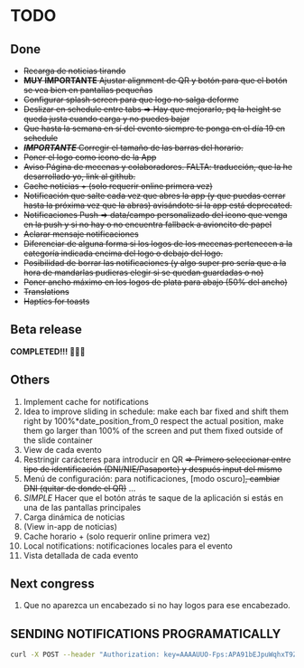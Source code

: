 # TODO

## Done

- ~~Recarga de noticias tirando~~
- ~~**MUY IMPORTANTE** Ajustar alignment de QR y botón para que el botón se vea bien en pantallas pequeñas~~
- ~~Configurar splash screen para que logo no salga deforme~~
- ~~Deslizar en schedule entre tabs => Hay que mejorarlo, pq la height se queda justa cuando carga y no puedes bajar~~
- ~~Que hasta la semana en sí del evento siempre te ponga en el día 19 en schedule~~
- ~~_**IMPORTANTE**_ Corregir el tamaño de las barras del horario.~~
- ~~Poner el logo como icono de la App~~
- ~~Aviso Página de mecenas y colaboradores. FALTA: traducción, que la he desarrollado yo, link al github.~~
- ~~Cache noticias + (solo requerir online primera vez)~~
- ~~Notificación que salte cada vez que abres la app (y que puedas cerrar hasta la próxima vez que la abras) avisándote si la app está deprecated.~~
- ~~Notificaciones Push => data/campo personalizado del icono que venga en la push y si no hay o no encuentra fallback a avioncito de papel~~
- ~~Aclarar mensaje notificaciones~~
- ~~Diferenciar de alguna forma si los logos de los mecenas pertenecen a la categoría indicada encima del logo o debajo del logo.~~
- ~~Posibilidad de borrar las notificaciones (y algo super pro sería que a la hora de mandarlas pudieras elegir si se quedan guardadas o no)~~
- ~~Poner ancho máximo en los logos de plata para abajo (50% del ancho)~~
- ~~Translations~~
- ~~Haptics for toasts~~

## Beta release

**COMPLETED!!! 🎉🎉🎉**

## Others

1. Implement cache for notifications
1. Idea to improve sliding in schedule: make each bar fixed and shift them right by 100%*date_position_from_0 respect the actual position, make them go larger than 100% of the screen and put them fixed outside of the slide container
1. View de cada evento
1. Restringir carácteres para introducir en QR ~~=> Primero seleccionar entre tipo de identificación (DNI/NIE/Pasaporte) y después input del mismo~~
1. Menú de configuración: para notificaciones, [modo oscuro]~~, cambiar DNI (quitar de donde el QR)~~ ...
1. _SIMPLE_ Hacer que el botón atrás te saque de la aplicación si estás en una de las pantallas principales
1. Carga dinámica de noticias
1. (View in-app de noticias)
1. Cache horario + (solo requerir online primera vez)
1. Local notifications: notificaciones locales para el evento
1. Vista detallada de cada evento

## Next congress

1. Que no aparezca un encabezado si no hay logos para ese encabezado.

## SENDING NOTIFICATIONS PROGRAMATICALLY

```bash
curl -X POST --header "Authorization: key=AAAAUUO-Fps:APA91bEJpuWqhxT9ZvLJ0ficdf1u-dhL8j-Nn9eYb5wUNoer_hpNmJy7AyCp-NCRvNzq-VX21PSY2fshqZLAN_wrqHOjqqF9PUCBRO8MBWkT4S0qZPqTdzv3kf9y3gU5gp83QkdHM7VF " --Header "Content-Type: application/json" https://fcm.googleapis.com/fcm/send -d "{\"to\":\"d4S6-vIURlWhLSkQDcid4X:APA91bFO_vC5xRYT2MO75aWr0kUwkAswGjCtEASkxGpP7C4MTpJ8UMe8ZuCtHCDdGp-021MvpGAhiqmUGJsxxZo7zEeBdTEjVT4NNfjGfeUykv4xL8bnGfWqb_MatBWuePXamHe0sRB5\",\"notification\":{\"body\":\"Firebase\"}}"
```
